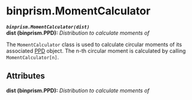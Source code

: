 # binprism.MomentCalculator
***`binprism.MomentCalculator(dist)`*** <br />
**dist (binprism.PPD):** *Distribution to calculate moments of* <br />

The `MomentCalculator` class is used to calculate circular moments of its associated [PPD](https://github.com/JoeJimFlood/binprism/blob/master/doc/PPD/PPD.md) object. The n-th circular moment is calculated by calling `MomentCalculator[n]`.

## Attributes
**dist (binprism.PPD):** *Distribution to calculate moments of*
